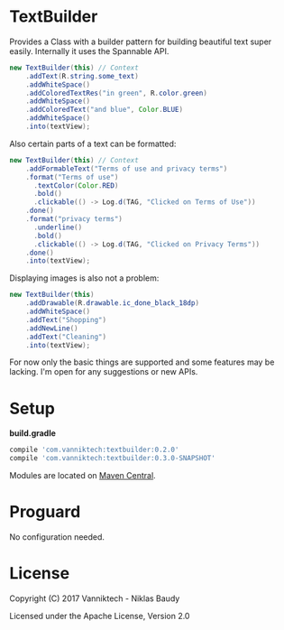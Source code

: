 TextBuilder
===========

Provides a Class with a builder pattern for building beautiful text super easily. Internally it uses the Spannable API.

```java
new TextBuilder(this) // Context
    .addText(R.string.some_text)
    .addWhiteSpace()
    .addColoredTextRes("in green", R.color.green)
    .addWhiteSpace()
    .addColoredText("and blue", Color.BLUE)
    .addWhiteSpace()
    .into(textView);
```

Also certain parts of a text can be formatted:

```java
new TextBuilder(this) // Context
    .addFormableText("Terms of use and privacy terms")
    .format("Terms of use")
      .textColor(Color.RED)
      .bold()
      .clickable(() -> Log.d(TAG, "Clicked on Terms of Use"))
    .done()
    .format("privacy terms")
      .underline()
      .bold()
      .clickable(() -> Log.d(TAG, "Clicked on Privacy Terms"))
    .done()
    .into(textView);
```

Displaying images is also not a problem:

```java
new TextBuilder(this)
    .addDrawable(R.drawable.ic_done_black_18dp)
    .addWhiteSpace()
    .addText("Shopping")
    .addNewLine()
    .addText("Cleaning")
    .into(textView);
```

For now only the basic things are supported and some features may be lacking. I'm open for any suggestions or new APIs.

# Setup

**build.gradle**

```groovy
compile 'com.vanniktech:textbuilder:0.2.0'
compile 'com.vanniktech:textbuilder:0.3.0-SNAPSHOT'
```

Modules are located on [Maven Central](https://oss.sonatype.org/#nexus-search;quick~textbuilder).

# Proguard

No configuration needed.

# License

Copyright (C) 2017 Vanniktech - Niklas Baudy

Licensed under the Apache License, Version 2.0
